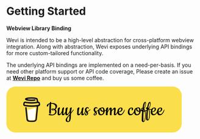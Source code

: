 # Getting Started

**Webview Library Binding**

Wevi is intended to be a high-level abstraction for cross-platform webview integration. Along with abstraction, Wevi exposes underlying API bindings for more custom-tailored functionality.

The underlying API bindings are implemented on a need-per-basis. If you need other platform support or API code coverage, Please create an issue at [**Wevi Repo**](https://github.com/bitlaab-bolt/wevi) and buy us some coffee.

<!-- Buy Us Coffee -->
<a href="https://www.buymeacoffee.com/bitlaab" target="_blank">
    <img src="assets/bitlaab/coffee-btn.svg" alt="Buy Us Coffee">
</a>
